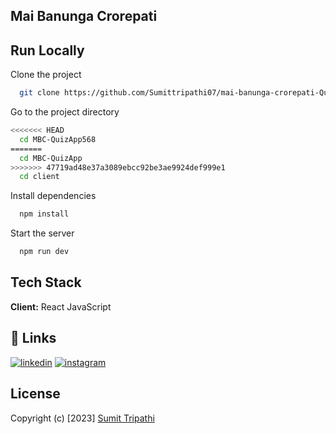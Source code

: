 ## Mai Banunga Crorepati

## Run Locally

Clone the project

```bash
  git clone https://github.com/Sumittripathi07/mai-banunga-crorepati-QuizApp.git
```

Go to the project directory

```bash
<<<<<<< HEAD
  cd MBC-QuizApp568
=======
  cd MBC-QuizApp
>>>>>>> 47719ad48e37a3089ebcc92be3ae9924def999e1
  cd client
```

Install dependencies

```bash
  npm install
```

Start the server

```bash
  npm run dev
```

## Tech Stack

**Client:** React JavaScript

## 🔗 Links

[![linkedin](https://img.shields.io/badge/linkedin-0A66C2?style=for-the-badge&logo=linkedin&logoColor=white)](https://www.linkedin.com/in/sumit-tripathi-932bb31b5/)
[![instagram](https://img.shields.io/badge/Instagram-E4405F?style=for-the-badge&logo=instagram&logoColor=white)](https://www.instagram.com/sumittripathi07/)

## License

Copyright (c) [2023] [Sumit Tripathi](https://github.com/Sumittripathi07)
